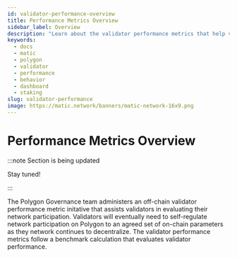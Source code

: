 ```yaml
---
id: validator-performance-overview
title: Performance Metrics Overview
sidebar_label: Overview
description: "Learn about the validator performance metrics that help validators self-regulate/"
keywords:
  - docs
  - matic
  - polygon
  - validator
  - performance
  - behavior
  - dashboard
  - staking
slug: validator-performance
image: https://matic.network/banners/matic-network-16x9.png
---
```


# Performance Metrics Overview

:::note Section is being updated

Stay tuned!

:::

The Polygon Governance team administers an off-chain validator performance metric initative that assists validators in evaluating their network participation. Validators will eventually need to self-regulate network participation on Polygon to an agreed set of on-chain parameters as they network continues to decentralize. The validator performance metrics follow a benchmark calculation that evaluates validator performance.
